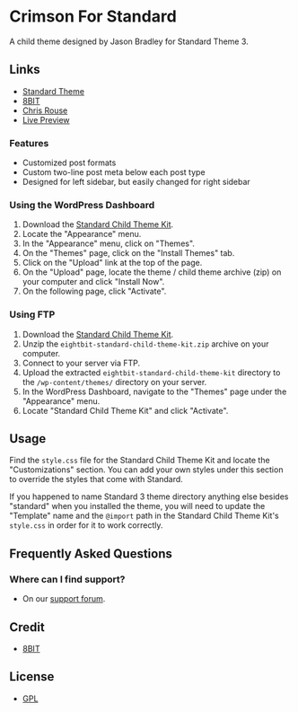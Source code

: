 # Crimson For Standard

A child theme designed by Jason Bradley for Standard Theme 3.

## Links

* [Standard Theme](http://standardtheme.com/)
* [8BIT](http://8bit.io/)
* [Chris Rouse](http://www.chrisrouse.us/)
* [Live Preview](http://chrisrouse.us/sites/shoeshine/)

### Features

* Customized post formats
* Custom two-line post meta below each post type
* Designed for left sidebar, but easily changed for right sidebar

### Using the WordPress Dashboard

1. Download the [Standard Child Theme Kit](https://github.com/eightbit/standard-child-theme-kit/zipball/master).
2. Locate the "Appearance" menu.
3. In the "Appearance" menu, click on "Themes".
4. On the "Themes" page, click on the "Install Themes" tab.
5. Click on the "Upload" link at the top of the page.
6. On the "Upload" page, locate the theme / child theme archive (zip) on your computer and click "Install Now".
7. On the following page, click "Activate".

### Using FTP

1. Download the [Standard Child Theme Kit](https://github.com/eightbit/standard-child-theme-kit/zipball/master).
2. Unzip the ```eightbit-standard-child-theme-kit.zip``` archive on your computer.
3. Connect to your server via FTP.
4. Upload the extracted ```eightbit-standard-child-theme-kit``` directory to the ```/wp-content/themes/``` directory on your server.
6. In the WordPress Dashboard, navigate to the "Themes" page under the "Appearance" menu.
7. Locate "Standard Child Theme Kit" and click "Activate".

## Usage

Find the ```style.css``` file for the Standard Child Theme Kit and locate the "Customizations" section. You can add your own styles under this section to override the styles that come with Standard.

If you happened to name Standard 3 theme directory anything else besides "standard" when you installed the theme, you will need to update the "Template" name and the ```@import``` path in the Standard Child Theme Kit's ```style.css``` in order for it to work correctly.

## Frequently Asked Questions

### Where can I find support?
* On our [support forum](http://support.8bit.io).

## Credit

* [8BIT](http://8bit.io)

## License

* [GPL](http://www.gnu.org/licenses/gpl-3.0.html)